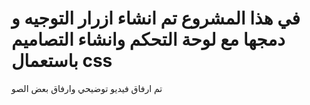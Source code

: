#   في هذا المشروع تم انشاء ازرار التوجيه و دمجها مع لوحة التحكم وانشاء التصاميم باستعمال css
تم ارفاق فيديو توضيحي وارفاق بعض الصو

